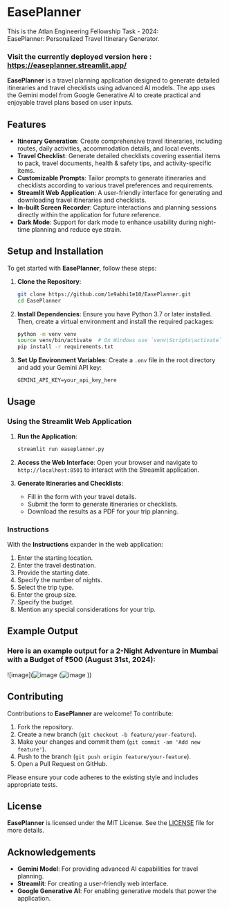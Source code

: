 # EasePlanner

This is the Atlan Engineering Fellowship Task - 2024:  
EasePlanner: Personalized Travel Itinerary Generator.

### Visit the currently deployed version here : https://easeplanner.streamlit.app/


**EasePlanner** is a travel planning application designed to generate detailed itineraries and travel checklists using advanced AI models. The app uses the Gemini model from Google Generative AI to create practical and enjoyable travel plans based on user inputs.

## Features

- **Itinerary Generation**: Create comprehensive travel itineraries, including routes, daily activities, accommodation details, and local events.
- **Travel Checklist**: Generate detailed checklists covering essential items to pack, travel documents, health & safety tips, and activity-specific items.
- **Customizable Prompts**: Tailor prompts to generate itineraries and checklists according to various travel preferences and requirements.
- **Streamlit Web Application**: A user-friendly interface for generating and downloading travel itineraries and checklists.
- **In-built Screen Recorder**: Capture interactions and planning sessions directly within the application for future reference.
- **Dark Mode**: Support for dark mode to enhance usability during night-time planning and reduce eye strain.



## Setup and Installation

To get started with **EasePlanner**, follow these steps:

1. **Clone the Repository**:
    ```bash
    git clone https://github.com/1e9abhi1e10/EasePlanner.git
    cd EasePlanner
    ```

2. **Install Dependencies**:
    Ensure you have Python 3.7 or later installed. Then, create a virtual environment and install the required packages:
    ```bash
    python -m venv venv
    source venv/bin/activate  # On Windows use `venv\Scripts\activate`
    pip install -r requirements.txt
    ```

3. **Set Up Environment Variables**:
    Create a `.env` file in the root directory and add your Gemini API key:
    ```plaintext
    GEMINI_API_KEY=your_api_key_here
    ```

## Usage

### Using the Streamlit Web Application

1. **Run the Application**:
    ```bash
    streamlit run easeplanner.py
    ```

2. **Access the Web Interface**:
    Open your browser and navigate to `http://localhost:8501` to interact with the Streamlit application.

3. **Generate Itineraries and Checklists**:
    - Fill in the form with your travel details.
    - Submit the form to generate itineraries or checklists.
    - Download the results as a PDF for your trip planning.

### Instructions

With the **Instructions** expander in the web application:

1. Enter the starting location.
2. Enter the travel destination.
3. Provide the starting date.
4. Specify the number of nights.
5. Select the trip type.
6. Enter the group size.
7. Specify the budget.
8. Mention any special considerations for your trip.

## Example Output

### Here is an example output for a 2-Night Adventure in Mumbai with a Budget of ₹500 (August 31st, 2024):

![image](![image](https://github.com/user-attachments/assets/cdea4d08-d698-4061-a2c6-f9afa98272aa)
(![image](https://github.com/user-attachments/assets/d86c39d4-03bb-4359-ad00-103a166a56b5)
))

## Contributing

Contributions to **EasePlanner** are welcome! To contribute:

1. Fork the repository.
2. Create a new branch (`git checkout -b feature/your-feature`).
3. Make your changes and commit them (`git commit -am 'Add new feature'`).
4. Push to the branch (`git push origin feature/your-feature`).
5. Open a Pull Request on GitHub.

Please ensure your code adheres to the existing style and includes appropriate tests.

## License

**EasePlanner** is licensed under the MIT License. See the [LICENSE]() file for more details.

## Acknowledgements

- **Gemini Model**: For providing advanced AI capabilities for travel planning.
- **Streamlit**: For creating a user-friendly web interface.
- **Google Generative AI**: For enabling generative models that power the application.



